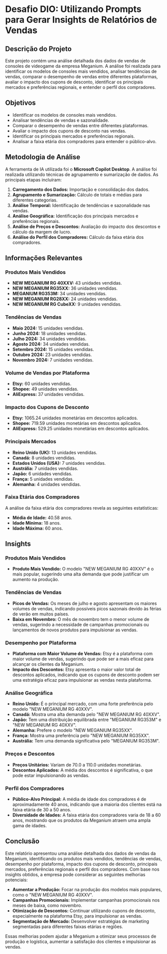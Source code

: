 # Desafio DIO: Utilizando Prompts para Gerar Insights de Relatórios de Vendas

## Descrição do Projeto
Este projeto contém uma análise detalhada dos dados de vendas de consoles de videogame da empresa Meganium. A análise foi realizada para identificar os modelos de consoles mais vendidos, analisar tendências de vendas, comparar o desempenho de vendas entre diferentes plataformas, avaliar o impacto dos cupons de desconto, identificar os principais mercados e preferências regionais, e entender o perfil dos compradores.

## Objetivos
- Identificar os modelos de consoles mais vendidos.
- Analisar tendências de vendas e sazonalidade.
- Comparar o desempenho de vendas entre diferentes plataformas.
- Avaliar o impacto dos cupons de desconto nas vendas.
- Identificar os principais mercados e preferências regionais.
- Analisar a faixa etária dos compradores para entender o público-alvo.

## Metodologia de Análise
A ferramenta de IA utilizada foi o **Microsoft Copilot Desktop**.
A análise foi realizada utilizando técnicas de agrupamento e sumarização de dados. As principais etapas incluíram:
1. **Carregamento dos Dados:** Importação e consolidação dos dados.
2. **Agrupamento e Sumarização:** Cálculo de totais e médias para diferentes categorias.
3. **Análise Temporal:** Identificação de tendências e sazonalidade nas vendas.
4. **Análise Geográfica:** Identificação dos principais mercados e preferências regionais.
5. **Análise de Preços e Descontos:** Avaliação do impacto dos descontos e cálculo da margem de lucro.
6. **Análise do Perfil dos Compradores:** Cálculo da faixa etária dos compradores.

## Informações Relevantes

### Produtos Mais Vendidos
- **NEW MEGANIUM RG 40XXV:** 43 unidades vendidas.
- **NEW MEGANIUM RG35XX:** 36 unidades vendidas.
- **MEGANIUM RG353M:** 34 unidades vendidas.
- **NEW MEGANIUM RG28XX:** 24 unidades vendidas.
- **NEW MEGANIUM RG CubeXX:** 9 unidades vendidas.

### Tendências de Vendas
- **Maio 2024:** 15 unidades vendidas.
- **Junho 2024:** 18 unidades vendidas.
- **Julho 2024:** 34 unidades vendidas.
- **Agosto 2024:** 34 unidades vendidas.
- **Setembro 2024:** 15 unidades vendidas.
- **Outubro 2024:** 23 unidades vendidas.
- **Novembro 2024:** 7 unidades vendidas.

### Volume de Vendas por Plataforma
- **Etsy:** 60 unidades vendidas.
- **Shopee:** 49 unidades vendidas.
- **AliExpress:** 37 unidades vendidas.

### Impacto dos Cupons de Desconto
- **Etsy:** 1065.24 unidades monetárias em descontos aplicados.
- **Shopee:** 719.59 unidades monetárias em descontos aplicados.
- **AliExpress:** 529.25 unidades monetárias em descontos aplicados.

### Principais Mercados
- **Reino Unido (UK):** 13 unidades vendidas.
- **Canadá:** 8 unidades vendidas.
- **Estados Unidos (USA):** 7 unidades vendidas.
- **Austrália:** 7 unidades vendidas.
- **Japão:** 6 unidades vendidas.
- **França:** 5 unidades vendidas.
- **Alemanha:** 4 unidades vendidas.

### Faixa Etária dos Compradores
A análise da faixa etária dos compradores revela as seguintes estatísticas:
- **Média de Idade:** 40.58 anos.
- **Idade Mínima:** 18 anos.
- **Idade Máxima:** 60 anos.


## Insights

### Produtos Mais Vendidos
- **Produto Mais Vendido:** O modelo "NEW MEGANIUM RG 40XXV" é o mais popular, sugerindo uma alta demanda que pode justificar um aumento na produção.

### Tendências de Vendas
- **Picos de Vendas:** Os meses de julho e agosto apresentam os maiores volumes de vendas, indicando possíveis picos sazonais devido às férias de verão em muitos países.
- **Baixa em Novembro:** O mês de novembro tem o menor volume de vendas, sugerindo a necessidade de campanhas promocionais ou lançamentos de novos produtos para impulsionar as vendas.

### Desempenho por Plataforma
- **Plataforma com Maior Volume de Vendas:** Etsy é a plataforma com maior volume de vendas, sugerindo que pode ser a mais eficaz para alcançar os clientes da Meganium.
- **Impacto dos Descontos:** Etsy apresenta o maior valor total de descontos aplicados, indicando que os cupons de desconto podem ser uma estratégia eficaz para impulsionar as vendas nesta plataforma.

### Análise Geográfica
- **Reino Unido:** É o principal mercado, com uma forte preferência pelo modelo "NEW MEGANIUM RG 40XXV".
- **Canadá:** Mostra uma alta demanda pelo "NEW MEGANIUM RG 40XXV".
- **Japão:** Tem uma distribuição equilibrada entre "MEGANIUM RG353M" e "NEW MEGANIUM RG 40XXV".
- **Alemanha:** Prefere o modelo "NEW MEGANIUM RG35XX".
- **França:** Mostra uma preferência pelo "NEW MEGANIUM RG35XX".
- **Austrália:** Tem uma demanda significativa pelo "MEGANIUM RG353M".

### Preços e Descontos
- **Preços Unitários:** Variam de 70.0 a 110.0 unidades monetárias.
- **Descontos Aplicados:** A média dos descontos é significativa, o que pode estar impulsionando as vendas.

### Perfil dos Compradores
- **Público-Alvo Principal:** A média de idade dos compradores é de aproximadamente 40 anos, indicando que a maioria dos clientes está na faixa etária de 30 a 50 anos.
- **Diversidade de Idades:** A faixa etária dos compradores varia de 18 a 60 anos, mostrando que os produtos da Meganium atraem uma ampla gama de idades.

## Conclusão
Este relatório apresentou uma análise detalhada dos dados de vendas da Meganium, identificando os produtos mais vendidos, tendências de vendas, desempenho por plataforma, impacto dos cupons de desconto, principais mercados, preferências regionais e perfil dos compradores. Com base nos insights obtidos, a empresa pode considerar as seguintes melhorias potenciais:
- **Aumentar a Produção:** Focar na produção dos modelos mais populares, como o "NEW MEGANIUM RG 40XXV".
- **Campanhas Promocionais:** Implementar campanhas promocionais nos meses de baixa, como novembro.
- **Otimização de Descontos:** Continuar utilizando cupons de desconto, especialmente na plataforma Etsy, para impulsionar as vendas.
- **Segmentação de Mercado:** Desenvolver estratégias de marketing segmentadas para diferentes faixas etárias e regiões.

Essas melhorias podem ajudar a Meganium a otimizar seus processos de produção e logística, aumentar a satisfação dos clientes e impulsionar as vendas.

